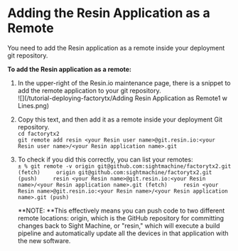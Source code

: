 # Adding the Resin Application as a Remote

You need to add the Resin application as a remote inside your deployment git repository.

**To add the Resin application as a remote:**

1. In the upper-right of the Resin.io maintenance page, there is a snippet to add the remote application to your git repository.  
   ![](/tutorial-deploying-factorytx/Adding Resin Application as Remote1 w Lines.png)

2. Copy this text, and then add it as a remote inside your deployment Git repository.  
   `cd factorytx2`  
   `git remote add resin <your Resin user name>@git.resin.io:<your Resin user name>/<your Resin application name>.git`

3. To check if you did this correctly, you can list your remotes:  
   `± % git remote -v origin git@github.com:sightmachine/factorytx2.git (fetch)    
   origin git@github.com:sightmachine/factorytx2.git (push)    
   resin <your Resin name>@git.resin.io:<your Resin name>/<your Resin application name>.git (fetch)    
   resin <your Resin name>@git.resin.io:<your Resin name>/<your Resin application name>.git (push)`

   **NOTE: **This effectively means you can push code to two different remote locations: origin, which is the GitHub repository for committing changes back to Sight Machine, or "resin," which will execute a build pipeline and automatically update all the devices in that application with the new software.



